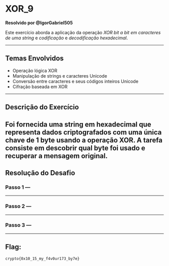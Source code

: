 # XOR_9  
**Resolvido por @IgorGabriel505**  

Este exercício aborda a aplicação da operação *XOR bit a bit em caracteres de uma string* e *codificação* e *decodificação hexadecimal*.

---

## Temas Envolvidos

- Operação lógica XOR  
- Manipulação de strings e caracteres Unicode  
- Conversão entre caracteres e seus códigos inteiros Unicode  
- Cifração baseada em XOR

---

## Descrição do Exercício

Foi fornecida uma string em hexadecimal que representa dados criptografados com uma única chave de 1 byte usando a operação XOR. A tarefa consiste em descobrir qual byte foi usado e recuperar a mensagem original.
---

## Resolução do Desafio

### Passo 1 — 

<!-- Descreva a primeira etapa da resolução -->

---

### Passo 2 — 

<!-- Descreva a segunda etapa da resolução -->

---

### Passo 3 — 




---

## Flag:

```
crypto{0x10_15_my_f4v0ur173_by7e}
```
